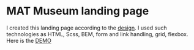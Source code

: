 # MAT Museum landing page
I created this landing page according to the [design](https://www.figma.com/file/lSR1m42L9YwzQwzzxKwHpw/THE-MET?type=design&mode=design). I used such technologies as HTML, Scss, BEM, form and link handling, grid, flexbox. 
Here is the [DEMO](https://mariiamonakhova.github.io/MAT_landing-page/)

